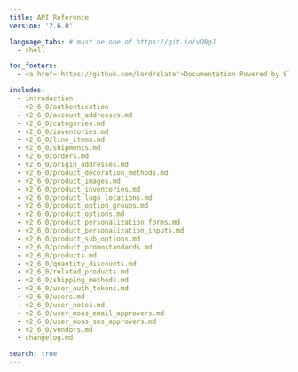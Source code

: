```yaml
---
title: API Reference
version: '2.6.0'

language_tabs: # must be one of https://git.io/vQNgJ
  - shell

toc_footers:
  - <a href='https://github.com/lord/slate'>Documentation Powered by Slate</a>

includes:
  - introduction
  - v2_6_0/authentication
  - v2_6_0/account_addresses.md
  - v2_6_0/categories.md
  - v2_6_0/inventories.md
  - v2_6_0/line_items.md
  - v2_6_0/shipments.md
  - v2_6_0/orders.md
  - v2_6_0/origin_addresses.md
  - v2_6_0/product_decoration_methods.md
  - v2_6_0/product_images.md
  - v2_6_0/product_inventories.md
  - v2_6_0/product_logo_locations.md
  - v2_6_0/product_option_groups.md
  - v2_6_0/product_options.md
  - v2_6_0/product_personalization_forms.md
  - v2_6_0/product_personalization_inputs.md
  - v2_6_0/product_sub_options.md
  - v2_6_0/product_promostandards.md
  - v2_6_0/products.md
  - v2_6_0/quantity_discounts.md
  - v2_6_0/related_products.md
  - v2_6_0/shipping_methods.md
  - v2_6_0/user_auth_tokens.md
  - v2_6_0/users.md
  - v2_6_0/user_notes.md
  - v2_6_0/user_moas_email_approvers.md
  - v2_6_0/user_moas_sms_approvers.md
  - v2_6_0/vendors.md
  - changelog.md

search: true
---
```

